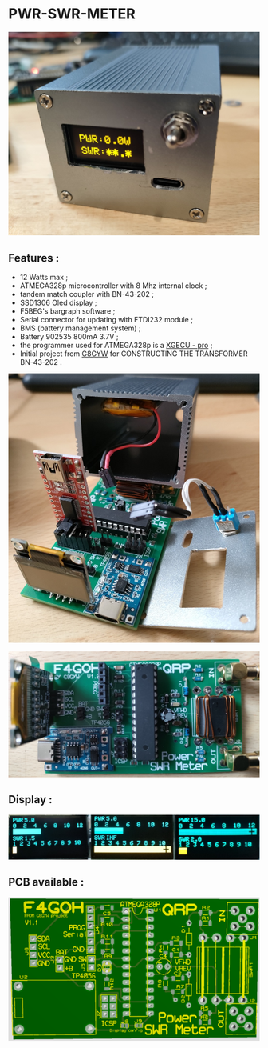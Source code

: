 # PWR-SWR-METER

![swr3](images/swr3.jpg "Main board1")

## Features :

- 12 Watts max ;
- ATMEGA328p microcontroller with 8 Mhz internal clock ;
- tandem match coupler with BN-43-202 ;
- SSD1306 Oled display ;
- F5BEG's bargraph software ;
- Serial connector for updating with FTDI232 module ;
- BMS (battery management system) ;
- Battery 902535 800mA 3.7V ;
- the programmer used for ATMEGA328p is a [XGECU - pro](https://www.aliexpress.com/premium/XGecu.html) ;
- Initial project from [G8GYW](https://github.com/G8GYW/g8gyw.github.io) for CONSTRUCTING THE TRANSFORMER BN-43-202 .

![total](images/total.jpg "Main board")

![swr2](images/swr2.jpg "Main board2")

## Display :

![display](images/pwr_swr.jpg "display")

## PCB available :

![PCB](images/swrQRP_PCB.png "pcb")



